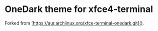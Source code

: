 # OneDark theme for xfce4-terminal

Forked from [https://aur.archlinux.org/xfce-terminal-onedark.git]().
